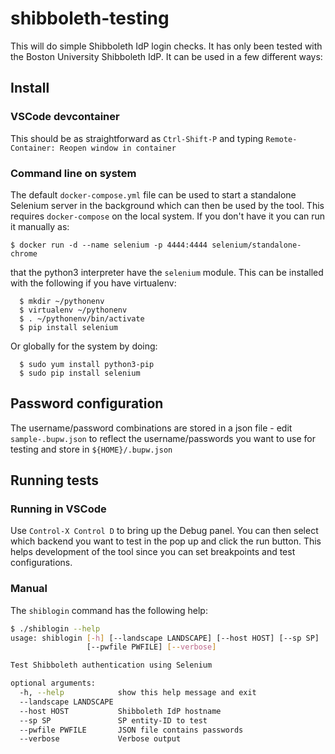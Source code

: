 # shibboleth-testing

This will do simple Shibboleth IdP login checks.  It has only been tested with the Boston University Shibboleth IdP.  It can be used in a few different ways:

## Install

### VSCode devcontainer

This should be as straightforward as `Ctrl-Shift-P` and typing `Remote-Container: Reopen window in container`

### Command line on system

The default `docker-compose.yml` file can be used to start a standalone Selenium server in the background which can then be used by the tool.  This requires `docker-compose` on the local system.  If you don't have it you can run it manually as:

```
$ docker run -d --name selenium -p 4444:4444 selenium/standalone-chrome
```

that the python3 interpreter have the `selenium` module.  This can be installed with the following if you have virtualenv:

```
  $ mkdir ~/pythonenv
  $ virtualenv ~/pythonenv
  $ . ~/pythonenv/bin/activate
  $ pip install selenium
```

Or globally for the system by doing:

```
  $ sudo yum install python3-pip
  $ sudo pip install selenium
```

## Password configuration

The username/password combinations are stored in a json file - edit `sample-.bupw.json` to reflect the username/passwords you want to use for testing and store in `${HOME}/.bupw.json`
 
## Running tests

### Running in VSCode

Use `Control-X Control D` to bring up the Debug panel.  You can then select which backend you want to test in the pop up and 
click the run button.  This helps development of the tool since you can set breakpoints and test configurations.

### Manual 

The `shiblogin` command has the following help:

```bash
$ ./shiblogin --help
usage: shiblogin [-h] [--landscape LANDSCAPE] [--host HOST] [--sp SP]
                 [--pwfile PWFILE] [--verbose]

Test Shibboleth authentication using Selenium

optional arguments:
  -h, --help            show this help message and exit
  --landscape LANDSCAPE
  --host HOST           Shibboleth IdP hostname
  --sp SP               SP entity-ID to test
  --pwfile PWFILE       JSON file contains passwords
  --verbose             Verbose output
```
